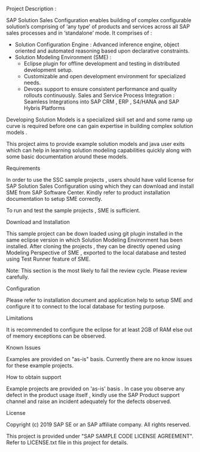 Project Description :

SAP Solution Sales Configuration enables building of complex configurable solution’s comprising of ‘any type’ of products and services across all SAP sales processes and in ‘standalone’ mode. It comprises of :
  - Solution Configuration Engine : Advanced inference engine, object oriented and automated reasoning based upon declarative constraints.
  - Solution Modeling Environment (SME) :
      - Eclipse plugin for offline development and testing in distributed development setup.
      - Customizable and open development environment for specialized needs.
      - Devops support to ensure consistent performance and quality rollouts continuously.
Sales and Service Process Integration : Seamless Integrations into SAP CRM , ERP , S4/HANA and SAP Hybris Platforms

Developing Solution Models is a specialized skill set and and some ramp up curve is required before one can gain expertise in building complex solution models . 

This project aims to provide example solution models and java user exits which can help in learning solution modeling capabilities quickly along with some basic documentation around these models. 

Requirements

In order to use the SSC sample projects , users should have valid license for SAP Solution Sales Configuration using which they can download and install SME from SAP Software Center. Kindly refer to product installation documentation to setup SME correctly. 

To run and test the sample projects , SME is sufficient.
 
Download and Installation

This sample project can be down loaded using git plugin installed in the same eclipse version in which Solution Modeling Environment has been installed. After cloning the projects , they can be directly opened using Modeling Perspective of SME , exported to the local database and tested using Test Runner feature of SME.  

Note:  This section is the most likely to fail the review cycle.  Please review carefully.

Configuration

Please refer to installation document and application help to setup SME and configure it to connect to the local database for testing purpose. 

Limitations

It is recommended to configure the eclipse for at least 2GB of RAM else out of memory exceptions can be observed.

Known Issues

Examples are provided on "as-is" basis. Currently there are no know issues for these example projects. 

How to obtain support

Example projects are provided on 'as-is' basis . In case you observe any defect in the product usage itself , kindly use the SAP Product support channel and raise an incident adequately for the defects observed.


License

Copyright (c) 2019 SAP SE or an SAP affiliate company. All rights reserved. 

This project is provided under "SAP SAMPLE CODE LICENSE AGREEMENT".  Refer to LICENSE.txt file in this project for details.